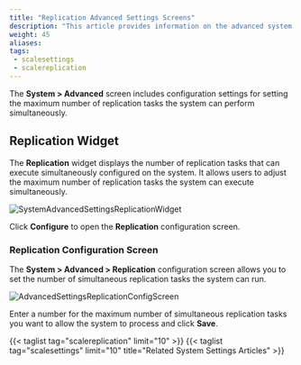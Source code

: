 ```yaml
---
title: "Replication Advanced Settings Screens"
description: "This article provides information on the advanced system setting **Replication** widget and configuration screen settings."
weight: 45
aliases:
tags:
 - scalesettings
 - scalereplication
---
```



The **System > Advanced** screen includes configuration settings for setting the maximum number of replication tasks the system can perform simultaneously. 

## Replication Widget
The **Replication** widget displays the number of replication tasks that can execute simultaneously configured on the system. It allows users to adjust the maximum number of replication tasks the system can execute simultaneously.

![SystemAdvancedSettingsReplicationWidget](/images/SCALE/22.02/SystemAdvancedSettingsReplicationWidget.png "SCALE Advanced Settings Replication Widget") 

Click **Configure** to open the **Replication** configuration screen. 

### Replication Configuration Screen
The **System > Advanced > Replication** configuration screen allows you to set the number of simultaneous replication tasks the system can run.

![AdvancedSettingsReplicationConfigScreen](/images/SCALE/22.02/AdvancedSettingsReplicationConfigScreen.png "SCALE Advanced Settings Replication Screen") 

Enter a number for the maximum number of simultaneous replication tasks you want to allow the system to process and click **Save**.

{{< taglist tag="scalereplication" limit="10" >}}
{{< taglist tag="scalesettings" limit="10" title="Related System Settings Articles" >}}